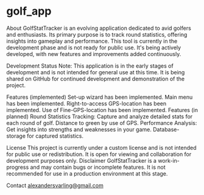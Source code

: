 # golf_app

About
GolfStatTracker is an evolving application dedicated to avid golfers and enthusiasts. Its primary purpose is to track round statistics, offering insights into gameplay and performance. This tool is currently in the development phase and is not ready for public use. It's being actively developed, with new features and improvements added continuously.

Development Status
Note: This application is in the early stages of development and is not intended for general use at this time. It is being shared on GitHub for continued development and demonstration of the project.

Features (implemented)
  Set-up wizard has been implemented.
  Main menu has been implemented.
  Right-to-access GPS-location has been implemented.
  Use of Fine-GPS-location has been implemented.
Features (in planned)
  Round Statistics Tracking: Capture and analyze detailed stats for each round of golf.
  Distance to green by use of GPS.
  Performance Analysis: Get insights into strengths and weaknesses in your game.
  Database-storage for captured statistics.

License
This project is currently under a custom license and is not intended for public use or redistribution. It is open for viewing and collaboration for development purposes only.
Disclaimer
GolfStatTracker is a work-in-progress and may contain bugs or incomplete features. It is not recommended for use in a production environment at this stage.

Contact
alexandersvarling@gmail.com
